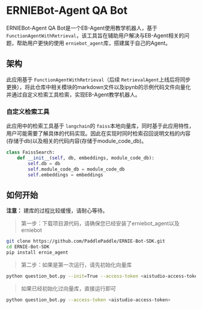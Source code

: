 # ERNIEBot-Agent QA Bot

ERNIEBot-Agent QA Bot是一个EB-Agent使用教学机器人，基于 `FunctionAgentWithRetrieval`，该工具旨在辅助用户解决与EB-Agent相关的问题，帮助用户更快的使用 `erniebot_agent`库，搭建属于自己的Agent。

## 架构

此应用基于 `FunctionAgentWithRetrieval`（后续 `RetrievalAgent`上线后将同步更换），将此仓库中相关模块的markdown文件以及ipynb的示例代码文件向量化并通过自定义检索工具检索，实现EB-Agent教学机器人。

### 自定义检索工具

此应用中的检索工具基于 `langchain`的 `faiss`本地向量库，同时基于此应用特性，用户可能需要了解具体的代码实现。因此在实现时同时检索召回说明文档的内容(存储于db)以及相关的代码内容(存储于module_code_db)。

```python
class FaissSearch:
    def __init__(self, db, embeddings, module_code_db):
        self.db = db
        self.module_code_db = module_code_db
        self.embeddings = embeddings
```

## 如何开始

**注意：** 建库的过程比较缓慢，请耐心等待。

> 第一步：下载项目源代码，请确保您已经安装了erniebot_agent以及erniebot

```bash
git clone https://github.com/PaddlePaddle/ERNIE-Bot-SDK.git
cd ERNIE-Bot-SDK
pip install ernie_agent
```

> 第二步：如果是第一次运行，请先初始化向量库

```bash
python question_bot.py --init=True --access-token <aistudio-access-token>
```

> 如果已经初始化过向量库，直接运行即可

```bash
python question_bot.py --access-token <aistudio-access-token>
```
